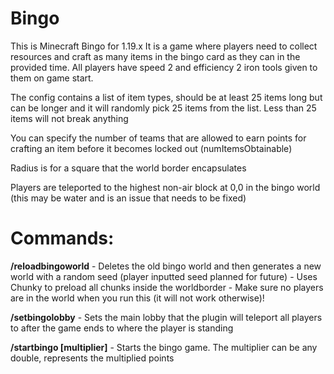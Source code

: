 # Bingo
This is Minecraft Bingo for 1.19.x
It is a game where players need to collect resources and craft as many items in the bingo card as they can in the provided time.
All players have speed 2 and efficiency 2 iron tools given to them on game start.

The config contains a list of item types, should be at least 25 items long but can be longer and it will randomly pick 25 items from the list.
Less than 25 items will not break anything

You can specify the number of teams that are allowed to earn points for crafting an item before it becomes locked out (numItemsObtainable)

Radius is for a square that the world border encapsulates

Players are teleported to the highest non-air block at 0,0 in the bingo world (this may be water and is an issue that needs to be fixed)

# Commands:

  **/reloadbingoworld**
    - Deletes the old bingo world and then generates a new world with a random seed (player inputted seed planned for future)
    - Uses Chunky to preload all chunks inside the worldborder
    - Make sure no players are in the world when you run this (it will not work otherwise)!
  
  **/setbingolobby**
    - Sets the main lobby that the plugin will teleport all players to after the game ends to where the player is standing
  
  **/startbingo [multiplier]**
    - Starts the bingo game. The multiplier can be any double, represents the multiplied points
